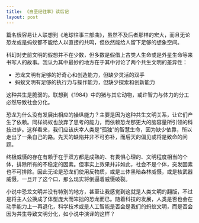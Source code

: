 ```yaml
---
title: 《白垩纪往事》读后记
layout: post
---
```


篇名很容易让人联想到《地球往事三部曲》，虽然不及后者那样的宏大，而且无论恐龙或是蚂蚁都不能给人以直接的共鸣，但依然能给人留下足够的想象空间。

科幻对史前文明的假想并不在少数，但多数是假借上古类人生命或是外星生命等来书写人的故事。我认为其中最妙的地方在于其中讨论了两个共生文明的差异性：

* 恐龙文明有足够的好奇心和创造能力，但缺少灵活的双手
* 蚂蚁文明有足够的执行力与操作能力，但缺少探索和创新能力

这种共生是脆弱的。联想到《1984》中的猪与其它动物，或许智力与体力的分工必然导致社会分化。

恐龙为什么没有发展出相应的操纵能力？主要是因为这种共生文明关系，让它们产生了依赖。同样蚂蚁也放弃了思考的能力，而依赖恐龙那更大的脑容量所引领的科技进步。这样看来，我们应该庆幸人类是“孤独”的智慧生命，因为缺少依靠，所以走出了一条自己的路。先天的缺陷并非不可弥补，而后天的偏见或将是致命的问题。

终极威慑的存在有赖于在于双方都是成熟的、有畏惧心理的、文明程度相当的个体，排除所有的不稳定的因素。但事实上效果并非如此，社会不是个体，突发因素也不可排除。因此无论是恐龙们使用反物质，或是三体黑暗森林威慑，或是核武器威慑，一旦开了这个口，那么现实将倒逼着威慑破裂。

小说中恐龙文明并没有特别的地方，甚至让我感觉到这就是人类文明的翻版，不过是将主人公换成了体型庞大而笨拙的恐龙而已。随着科技的发展，人类是否也会在动手能力上一再退化，科学技术或是人工智能是否会是我们的蚂蚁文明，而是否会因为共生导致文明分化，如小说中演译的这样？


